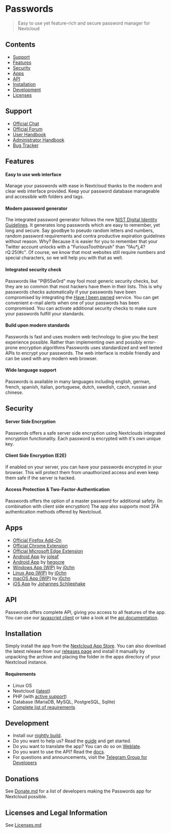 # Passwords
> Easy to use yet feature-rich and secure password manager for Nextcloud

## Contents
* [Support](#support)
* [Features](#features)
* [Security](#security)
* [Apps](#apps)
* [API](#api)
* [Installation](#installation)
* [Development](#development)
* [Licenses](Licenses.md)

## Support
* [Official Chat](https://t.me/nc_passwords/1)
* [Official Forum](https://help.nextcloud.com/c/apps/passwords)
* [User Handbook](https://git.mdns.eu/nextcloud/passwords/-/wikis/Users/Index)
* [Administrator Handbook](https://git.mdns.eu/nextcloud/passwords/-/wikis/Administrators/Index)
* [Bug Tracker](https://github.com/marius-wieschollek/passwords/issues)

## Features
#### Easy to use web interface
Manage your passwords with ease in Nextcloud thanks to the modern and clear web interface provided.
Keep your password database manageable and accessible with folders and tags.

#### Modern password generator
The integrated password generator follows the new [NIST Digital Identity Guidelines](https://pages.nist.gov/800-63-3/).
It generates long passwords which are easy to remember, yet long and secure.
Say goodbye to pseudo random letters and numbers, random password requirements and contra productive expiration guidelines without reason.
Why? Because it is easier for you to remember that your Twitter account unlocks with a "FuriousToothbrush" than "fAu*j,4?rQ:25(#c".
Of course, we know that most websites still require numbers and special characters, so we will help you with that as well.

#### Integrated security check
Passwords like "P@55w0rd" may fool most generic security checks, but they are so common that most hackers have them in their lists.
This is why passwords checks automatically if your passwords have been compromised by integrating the [Have I been pwned](https://haveibeenpwned.com/) service.
You can get convenient e-mail alerts when one of your passwords has been compromised.
You can activate additional security checks to make sure your passwords fulfill your standards.

#### Build upon modern standards
Passwords is fast and uses modern web technology to give you the best experience possible.
Rather than implementing own and possibly error-prone encryption algorithms Passwords uses standardized and well tested APIs to encrypt your passwords.
The web interface is mobile friendly and can be used with any modern web browser.

#### Wide language support
Passwords is available in many languages including english, german, french, spanish, italian, portuguese, dutch, swedish, czech, russian and chinese.

## Security
#### Server Side Encryption
Passwords offers a safe server side encryption using Nextclouds integrated encryption functionality.
Each password is encrypted with it's own unique key.

#### Client Side Encryption (E2E)
If enabled on your server, you can have your passwords encrypted in your browser.
This will protect them from unauthorized access and even keep them safe if the server is hacked.

#### Access Protection & Two-Factor-Authentication
Passwords offers the option of a master password for additional safety. (In combination with client side encryption)
The app also supports most 2FA authentication methods offered by Nextcloud.

## Apps
* [Official Firefox Add-On](https://addons.mozilla.org/firefox/addon/nextcloud-passwords?src=external-readme)
* [Official Chrome Extension](https://chrome.google.com/webstore/detail/nextcloud-passwords/mhajlicjhgoofheldnmollgbgjheenbi)
* [Official Microsoft Edge Extension](https://microsoftedge.microsoft.com/addons/detail/cjmlcljdpphgdfpkngjcmeepdpcgpffk)
* [Android App](https://play.google.com/store/apps/details?id=de.jbservices.nc_passwords_app) by [joleaf](https://gitlab.com/joleaf/nc-passwords-app)
* [Android App](https://play.google.com/store/apps/details?id=com.hegocre.nextcloudpasswords) by [hegocre](https://github.com/hegocre/NextcloudPasswords)
* [Windows App (WIP)](https://www.microsoft.com/store/apps/9NXVZ0ZP6D5Z) by [j0chn](https://gitlab.com/j0chn/nextcloud_password_client)
* [Linux App (WIP)](https://gitlab.com/j0chn/nextcloud_password_client/-/tree/main#linux) by [j0chn](https://gitlab.com/j0chn/nextcloud_password_client)
* [macOS App (WIP)](https://gitlab.com/j0chn/nextcloud_password_client/-/tree/main#mac-os) by [j0chn](https://gitlab.com/j0chn/nextcloud_password_client)
* [iOS App](https://apps.apple.com/app/id1546212226) by [Johannes Schliephake](https://github.com/johannes-schliephake/nextcloud-passwords-ios)

## API
Passwords offers complete API, giving you access to all features of the app.
You can use our [javascript client](https://www.npmjs.com/package/passwords-client) or take a look at the [api documentation](https://git.mdns.eu/nextcloud/passwords/-/wikis/developers/index).

## Installation
Simply install the app from the [Nextcloud App Store](https://apps.nextcloud.com/apps/passwords).
You can also download the latest release from our [releases page](https://git.mdns.eu/nextcloud/passwords/-/releases) and install it manually by unpacking the archive and placing the folder in the apps directory of your Nextcloud instance.

#### Requirements
* Linux OS
* Nextcloud ([latest](https://nextcloud.com/install/#instructions-server))
* PHP (with [active support](https://www.php.net/supported-versions.php))
* Database (MariaDB, MySQL, PostgreSQL, Sqlite)
* [Complete list of requirements](https://git.mdns.eu/nextcloud/passwords/-/wikis/Administrators/System-Requirements)

## Development
* Install our [nightly build](https://git.mdns.eu/nextcloud/passwords/-/jobs/artifacts/testing/raw/passwords.tar.gz?job=Pack).
* Do you want to help us? Read the [guide](CONTRIBUTING.md) and get started.
* Do you want to translate the app? You can do so on [Weblate](https://weblate.passwordsapp.org/projects/passwords/passwords/).
* Do you want to use the API? Read the [docs](https://git.mdns.eu/nextcloud/passwords/-/wikis/Developers/Index).
* For questions and announcements, visit the [Telegram Group for Developers](https://t.me/nc_passwords/3826)

## Donations
See [Donate.md](Donate.md) for a list of developers making the Passwords app for Nextcloud possible.

## Licenses and Legal Information
See [Licenses.md](Licenses.md)
